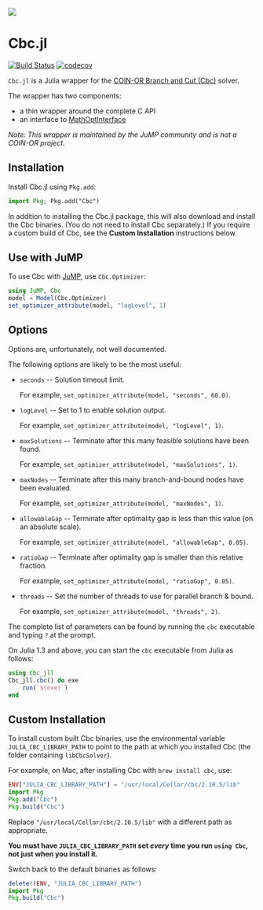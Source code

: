 [![](https://www.coin-or.org/wordpress/wp-content/uploads/2014/08/COINOR.png)](https://www.coin-or.org)

# Cbc.jl

[![Build Status](https://github.com/jump-dev/Cbc.jl/workflows/CI/badge.svg?branch=master)](https://github.com/jump-dev/Cbc.jl/actions?query=workflow%3ACI)
[![codecov](https://codecov.io/gh/jump-dev/Cbc.jl/branch/master/graph/badge.svg)](https://codecov.io/gh/jump-dev/Cbc.jl)

`Cbc.jl` is a Julia wrapper for the [COIN-OR Branch and Cut (Cbc)](https://projects.coin-or.org/Cbc)
solver. 

The wrapper has two components:
 * a thin wrapper around the complete C API
 * an interface to [MathOptInterface](https://github.com/jump-dev/MathOptInterface)

*Note: This wrapper is maintained by the JuMP community and is not a COIN-OR
project.*

## Installation

Install Cbc.jl using `Pkg.add`:
```julia
import Pkg; Pkg.add("Cbc")
```

In addition to installing the Cbc.jl package, this will also download and
install the Cbc binaries. (You do not need to install Cbc separately.) If you
require a custom build of Cbc, see the **Custom Installation** instructions
below.

## Use with JuMP

To use Cbc with [JuMP](https://github.com/jump-dev/JuMP.jl), use `Cbc.Optimizer`:
```julia
using JuMP, Cbc
model = Model(Cbc.Optimizer)
set_optimizer_attribute(model, "logLevel", 1)
```

## Options

Options are, unfortunately, not well documented.

The following options are likely to be the most useful:

* `seconds` -- Solution timeout limit.

    For example, `set_optimizer_attribute(model, "seconds", 60.0)`.

* `logLevel` -- Set to 1 to enable solution output.

    For example, `set_optimizer_attribute(model, "logLevel", 1)`.

* `maxSolutions` -- Terminate after this many feasible solutions have been found.

    For example, `set_optimizer_attribute(model, "maxSolutions", 1)`.

* `maxNodes` -- Terminate after this many branch-and-bound nodes have been evaluated.

    For example, `set_optimizer_attribute(model, "maxNodes", 1)`.

* `allowableGap` -- Terminate after optimality gap is less than this value (on an absolute scale).

    For example, `set_optimizer_attribute(model, "allowableGap", 0.05)`.

* `ratioGap` -- Terminate after optimality gap is smaller than this relative fraction.

    For example, `set_optimizer_attribute(model, "ratioGap", 0.05)`.

* `threads` -- Set the number of threads to use for parallel branch & bound.

    For example, `set_optimizer_attribute(model, "threads", 2)`.

The complete list of parameters can be found by running the `cbc` executable and
typing `?` at the prompt.

On Julia 1.3 and above, you can start the `cbc` executable from Julia as follows:
```julia
using Cbc_jll
Cbc_jll.cbc() do exe
    run(`$(exe)`)
end
```

## Custom Installation

To install custom built Cbc binaries, use the environmental variable
`JULIA_CBC_LIBRARY_PATH` to point to the path at which you installed Cbc (the
folder containing `libCbcSolver`). 

For example, on Mac, after installing Cbc with `brew install cbc`, use:
```julia
ENV["JULIA_CBC_LIBRARY_PATH"] = "/usr/local/Cellar/cbc/2.10.5/lib"
import Pkg
Pkg.add("Cbc")
Pkg.build("Cbc")
```
Replace `"/usr/local/Cellar/cbc/2.10.5/lib"` with a different path as
appropriate.

**You must have `JULIA_CBC_LIBRARY_PATH` set _every_ time you run `using Cbc`,
not just when you install it.**

Switch back to the default binaries as follows:
```julia
delete!(ENV, "JULIA_CBC_LIBRARY_PATH")
import Pkg
Pkg.build("Cbc")
```
